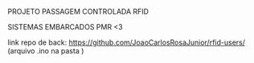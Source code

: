 PROJETO PASSAGEM CONTROLADA RFID

SISTEMAS EMBARCADOS
PMR  <3

link repo de back:  https://github.com/JoaoCarlosRosaJunior/rfid-users/
(arquivo .ino na pasta )


